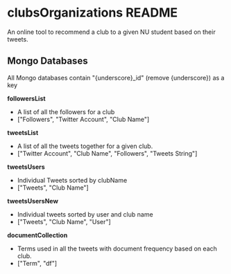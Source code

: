 clubsOrganizations README
============
An online tool to recommend a club to a given NU student based on their tweets.

## Mongo Databases
All Mongo databases contain "{underscore}_id" (remove {underscore}) as a key

**followersList**
+ A list of all the followers for a club
+ ["Followers", "Twitter Account", "Club Name"]

**tweetsList**
+ A list of all the tweets together for a given club.
+ ["Twitter Account", "Club Name", "Followers", "Tweets String"]

**tweetsUsers**
+ Individual Tweets sorted by clubName
+ ["Tweets", "Club Name"]

**tweetsUsersNew**
+ Individual tweets sorted by user and club name
+ ["Tweets", "Club Name", "User"]

**documentCollection**
+ Terms used in all the tweets with document frequency based on each club.
+ ["Term", "df"]
